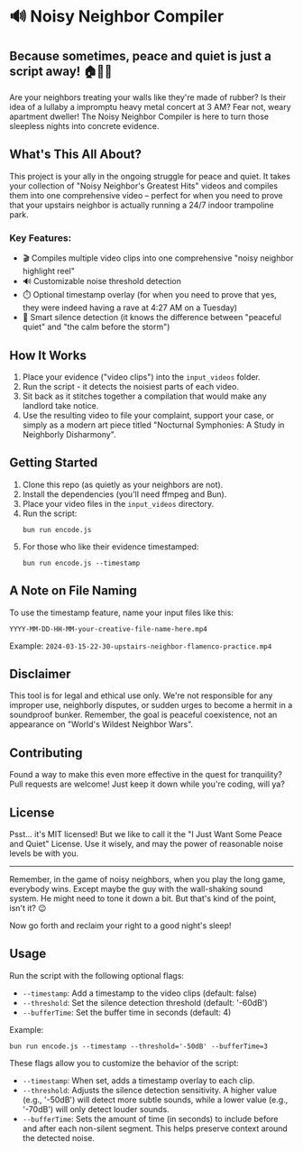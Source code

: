 # 🔊 Noisy Neighbor Compiler

## Because sometimes, peace and quiet is just a script away! 🏠👨‍⚖️

Are your neighbors treating your walls like they're made of rubber? Is their idea of a lullaby a impromptu heavy metal concert at 3 AM? Fear not, weary apartment dweller! The Noisy Neighbor Compiler is here to turn those sleepless nights into concrete evidence.

## What's This All About?

This project is your ally in the ongoing struggle for peace and quiet. It takes your collection of "Noisy Neighbor's Greatest Hits" videos and compiles them into one comprehensive video – perfect for when you need to prove that your upstairs neighbor is actually running a 24/7 indoor trampoline park.

### Key Features:

- 🎬 Compiles multiple video clips into one comprehensive "noisy neighbor highlight reel"
- 🔊 Customizable noise threshold detection
- ⏱️ Optional timestamp overlay (for when you need to prove that yes, they were indeed having a rave at 4:27 AM on a Tuesday)
- 🧠 Smart silence detection (it knows the difference between "peaceful quiet" and "the calm before the storm")

## How It Works

1. Place your evidence ("video clips") into the `input_videos` folder.
2. Run the script - it detects the noisiest parts of each video.
3. Sit back as it stitches together a compilation that would make any landlord take notice.
4. Use the resulting video to file your complaint, support your case, or simply as a modern art piece titled "Nocturnal Symphonies: A Study in Neighborly Disharmony".

## Getting Started

1. Clone this repo (as quietly as your neighbors are not).
2. Install the dependencies (you'll need ffmpeg and Bun).
3. Place your video files in the `input_videos` directory.
4. Run the script:
   ```
   bun run encode.js
   ```
5. For those who like their evidence timestamped:
   ```
   bun run encode.js --timestamp
   ```

## A Note on File Naming

To use the timestamp feature, name your input files like this:
```
YYYY-MM-DD-HH-MM-your-creative-file-name-here.mp4
```
Example: `2024-03-15-22-30-upstairs-neighbor-flamenco-practice.mp4`

## Disclaimer

This tool is for legal and ethical use only. We're not responsible for any improper use, neighborly disputes, or sudden urges to become a hermit in a soundproof bunker. Remember, the goal is peaceful coexistence, not an appearance on "World's Wildest Neighbor Wars".

## Contributing

Found a way to make this even more effective in the quest for tranquility? Pull requests are welcome! Just keep it down while you're coding, will ya?

## License

Psst... it's MIT licensed! But we like to call it the "I Just Want Some Peace and Quiet" License. Use it wisely, and may the power of reasonable noise levels be with you.

---

Remember, in the game of noisy neighbors, when you play the long game, everybody wins. Except maybe the guy with the wall-shaking sound system. He might need to tone it down a bit. But that's kind of the point, isn't it? 😉

Now go forth and reclaim your right to a good night's sleep!

## Usage

Run the script with the following optional flags:

- `--timestamp`: Add a timestamp to the video clips (default: false)
- `--threshold`: Set the silence detection threshold (default: '-60dB')
- `--bufferTime`: Set the buffer time in seconds (default: 4)

Example:
```
bun run encode.js --timestamp --threshold='-50dB' --bufferTime=3
```
These flags allow you to customize the behavior of the script:

- `--timestamp`: When set, adds a timestamp overlay to each clip.
- `--threshold`: Adjusts the silence detection sensitivity. A higher value (e.g., '-50dB') will detect more subtle sounds, while a lower value (e.g., '-70dB') will only detect louder sounds.
- `--bufferTime`: Sets the amount of time (in seconds) to include before and after each non-silent segment. This helps preserve context around the detected noise.